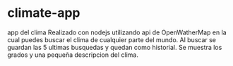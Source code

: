 # climate-app
app del clima
Realizado con nodejs utilizando api de OpenWatherMap en la cual puedes buscar el clima de cualquier parte del mundo. 
Al buscar se guardan las 5 ultimas busquedas y quedan como historial.
Se muestra los grados y una pequeña descripcion del clima.
